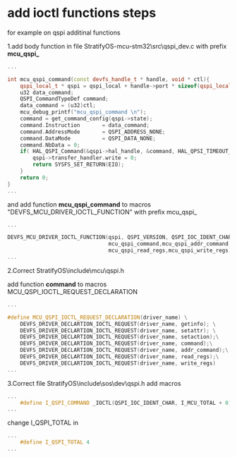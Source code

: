 add ioctl functions steps
==============================
for example on qspi additinal functions 

1.add body function in file StratifyOS-mcu-stm32\src\qspi_dev.c with prefix **mcu_qspi_**
```cpp
...

int mcu_qspi_command(const devfs_handle_t * handle, void * ctl){
    qspi_local_t * qspi = qspi_local + handle->port * sizeof(qspi_local_t);
    u32 data_command;
    QSPI_CommandTypeDef command;
    data_command = (u32)ctl;
    mcu_debug_printf("mcu_qspi_command \n");
    command = get_command_config(qspi->state);
    command.Instruction       = data_command;
    command.AddressMode       = QSPI_ADDRESS_NONE;
    command.DataMode          = QSPI_DATA_NONE;
    command.NbData = 0;
    if( HAL_QSPI_Command(&qspi->hal_handle, &command, HAL_QPSI_TIMEOUT_DEFAULT_VALUE) != HAL_OK ){
        qspi->transfer_handler.write = 0;
        return SYSFS_SET_RETURN(EIO);
    }
    return 0;
}
...
```

and add function **mcu_qspi_command** to macros   "DEVFS_MCU_DRIVER_IOCTL_FUNCTION" with prefix mcu_qspi_

```cpp
...

DEVFS_MCU_DRIVER_IOCTL_FUNCTION(qspi, QSPI_VERSION, QSPI_IOC_IDENT_CHAR, I_MCU_TOTAL + I_QSPI_TOTAL, \
                                mcu_qspi_command,mcu_qspi_addr_command,\
                                mcu_qspi_read_regs,mcu_qspi_write_regs)
...
```

2.Correct StratifyOS\include\mcu\qspi.h

add function **command** to macros   MCU_QSPI_IOCTL_REQUEST_DECLARATION
```cpp
...

#define MCU_QSPI_IOCTL_REQUEST_DECLARATION(driver_name) \
	DEVFS_DRIVER_DECLARTION_IOCTL_REQUEST(driver_name, getinfo); \
	DEVFS_DRIVER_DECLARTION_IOCTL_REQUEST(driver_name, setattr); \
    DEVFS_DRIVER_DECLARTION_IOCTL_REQUEST(driver_name, setaction);\
    DEVFS_DRIVER_DECLARTION_IOCTL_REQUEST(driver_name, command);\
    DEVFS_DRIVER_DECLARTION_IOCTL_REQUEST(driver_name, addr_command);\
    DEVFS_DRIVER_DECLARTION_IOCTL_REQUEST(driver_name, read_regs);\
    DEVFS_DRIVER_DECLARTION_IOCTL_REQUEST(driver_name, write_regs)
...
```

 

3.Correct file StratifyOS\include\sos\dev\qspi.h
add macros

```cpp
...
    #define I_QSPI_COMMAND _IOCTL(QSPI_IOC_IDENT_CHAR, I_MCU_TOTAL + 0)
...
```
change I_QSPI_TOTAL in 

```cpp
...
    #define I_QSPI_TOTAL 4
...
```
